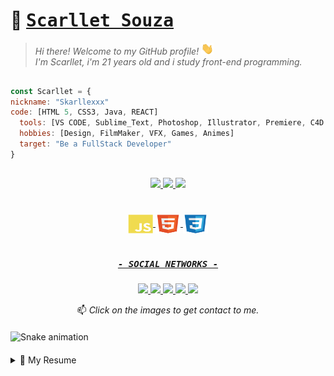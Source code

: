 # 🐍 <samp><a href="https://www.linkedin.com/in/scarllet-souza-2109391b9/"> Scarllet Souza </a></samp>

>_Hi there! Welcome to my GitHub profile!    <img width="20px" src="https://github.com/Skarllexxx/Skarllexxx/blob/main/SCR/Hi.gif"><br>
I'm Scarllet, i'm 21 years old and i study front-end programming._

##
  ```javascript
const Scarllet = {
  nickname: "Skarllexxx"
  code: [HTML 5, CSS3, Java, REACT]
	tools: [VS CODE, Sublime_Text, Photoshop, Illustrator, Premiere, C4D and more...]
	hobbies: [Design, FilmMaker, VFX, Games, Animes]
	target: "Be a FullStack Developer"
 }
```

##

<div align="center">
  <a href="https://github.com/Skarllexxx">
  <img height="150em" src="https://github-readme-stats.vercel.app/api?username=Skarllexxx&show_icons=true&theme=monokai&include_all_commits=true&count_private=true"/>
  <img height="150em" src="https://github-readme-stats.vercel.app/api/top-langs/?username=Skarllexxx&layout=compact&langs_count=6&theme=monokai"/>
  <img src="https://github-readme-streak-stats.herokuapp.com/?user=Skarllexxx&theme=monokai"/>
</div>
 
###
 

###

<div style="display: inline_block" align="Center"><br>
  <img align="center" alt="Js" height="30" width="40" src="https://raw.githubusercontent.com/devicons/devicon/master/icons/javascript/javascript-plain.svg">
  <img align="center" alt="HTML" height="30" width="40" src="https://raw.githubusercontent.com/devicons/devicon/master/icons/html5/html5-original.svg">
  <img align="center" alt="CSS" height="30" width="40" src="https://raw.githubusercontent.com/devicons/devicon/master/icons/css3/css3-original.svg">
</div>
 
<br>
	
###

<h5 align="center"><samp>- SOCIAL NETWORKS -</samp></h5>
 
<div align="Center"> 
  	<a href="https://www.instagram.com/skarllex_x/" target="_blank">
	<img src="https://img.shields.io/badge/-Instagram-%23E4405F?style=for-the-badge&logo=instagram&logoColor=white" target="_blank">
	</a>
	<a href="https://discord.gg/ybShzdQz" target="_blank">
	<img src="https://img.shields.io/badge/Discord-7289DA?style=for-the-badge&logo=discord&logoColor=white" target="_blank">
	</a>
  	<a href = "mailto: scarlletdoe.s.s@gmail.com">
	<img src="https://img.shields.io/badge/-Gmail-%23333?style=for-the-badge&logo=gmail&logoColor=white" target="_blank">
	</a>
  	<a href="https://www.linkedin.com/in/scarllet-souza-2109391b9/" target="_blank">
	<img src="https://img.shields.io/badge/-LinkedIn-%230077B5?style=for-the-badge&logo=linkedin&logoColor=white" target="_blank">
	</a> 
	<a href="https://www.youtube.com/channel/UCX_rRewhseUmc__PxWljdlA" target="_blank">
	<img src="https://img.shields.io/badge/YouTube-FF0000?style=for-the-badge&logo=youtube&logoColor=white" target="_blank">
	</a>
</div>
	
<p align="center">📫<i> Click on the images to get contact to me.</i></p>
 
####
  ![Snake animation](https://github.com/skarllexxx/skarllexxx/blob/output/github-contribution-grid-snake.svg)
####
 
 <!-- MORE INFO -->

<details>
  <summary>📃 My Resume</summary>

## Education

- 📖 **High School**\
📆 2017 - 2020 \
📍 **Colégio Estadual Almirante Álvaro Alberto** - Paraty-RJ, Brazil

## Experience


- 👩🏻‍💼💼 **Saleswoman and Designer**\
📆 2021 - 2022\
📍 **Monche'Rio Informática Paraty** - Paraty-RJ, Brazil
 
	<a href="https://www.microsoft.com/pt-br/microsoft-365">
 	<img align="right" src="https://img.shields.io/badge/Microsoft%20Office-D83B01?logo=microsoft-office&logoColor=white" />
	</a>
	
	<a href="https://www.microsoft.com/pt-br/microsoft-365/excel">
	<img align="right" src="https://img.shields.io/badge/Microsoft%20Excel-217346?logo=microsoft-excel&logoColor=white"/>
	</a>
	
	<a href="https://www.microsoft.com/pt-br/microsoft-365/word">
	<img align="right" src="https://img.shields.io/badge/Microsoft%20Word-0078D6?logo=microsoft-word&logoColor=white"/>
	</a>
	
	<a href="https://www.adobe.com/br/products/photoshop.html">
	<img align="right" src="https://img.shields.io/badge/Adobe Photoshop-31a8ff?logo=adobephotoshop&logoColor=white"/>
 	</a>
 
 ---
 


